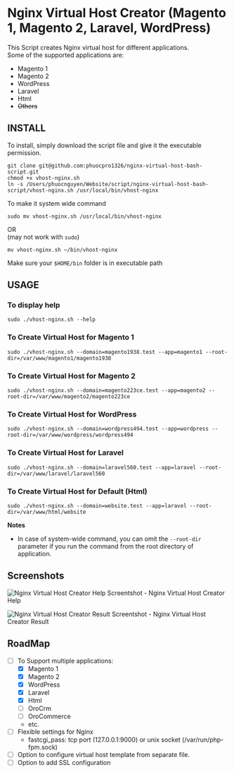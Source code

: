 # Nginx Virtual Host Creator (Magento 1, Magento 2, Laravel, WordPress)

This Script creates Nginx virtual host for different applications.  
Some of the supported applications are:  
 - Magento 1
 - Magento 2
 - WordPress
 - Laravel
 - Html
 - ~~Others~~


## INSTALL
To install, simply download the script file and give it the executable permission.
```
git clone git@github.com:phuocpro1326/nginx-virtual-host-bash-script.git
chmod +x vhost-nginx.sh
ln -s /Users/phuocnguyen/Website/script/nginx-virtual-host-bash-script/vhost-nginx.sh /usr/local/bin/vhost-nginx
```

To make it system wide command
```
sudo mv vhost-nginx.sh /usr/local/bin/vhost-nginx
```
OR  
(may not work with `sudo`)
```
mv vhost-nginx.sh ~/bin/vhost-nginx
```
Make sure your `$HOME/bin` folder is in executable path

## USAGE
### To display help
```
sudo ./vhost-nginx.sh --help
```
### To Create Virtual Host for Magento 1
```
sudo ./vhost-nginx.sh --domain=magento1938.test --app=magento1 --root-dir=/var/www/magento1/magento1938
```

### To Create Virtual Host for Magento 2
```
sudo ./vhost-nginx.sh --domain=magento223ce.test --app=magento2 --root-dir=/var/www/magento2/magento223ce
```

### To Create Virtual Host for WordPress
```
sudo ./vhost-nginx.sh --domain=wordpress494.test --app=wordpress --root-dir=/var/www/wordpress/wordpress494
```

### To Create Virtual Host for Laravel
```
sudo ./vhost-nginx.sh --domain=laravel560.test --app=laravel --root-dir=/var/www/laravel/laravel560
```

### To Create Virtual Host for Default (Html)
```
sudo ./vhost-nginx.sh --domain=website.test --app=laravel --root-dir=/var/www/html/website
```

**Notes**
 - In case of system-wide command, you can omit the `--root-dir` parameter if you run the command from the root directory of application. 

## Screenshots
![Nginx Virtual Host Creator Help](https://github.com/MagePsycho/nginx-virtual-host-bash-script/raw/master/docs/nginx-virtual-host-bash-script-help.png "Nginx Virtual Host Creator Help")
Screentshot - Nginx Virtual Host Creator Help

![Nginx Virtual Host Creator Result](https://github.com/MagePsycho/nginx-virtual-host-bash-script/raw/master/docs/nginx-virtual-host-bash-script-result.png "Nginx Virtual Host Creator Result")
Screentshot - Nginx Virtual Host Creator Result

## RoadMap
 - [ ] To Support multiple applications:
    - [x] Magento 1
    - [x] Magento 2
    - [x] WordPress
    - [x] Laravel    
    - [x] Html    
    - [ ] OroCrm    
    - [ ] OroCommerce    
    - etc.
 - [ ] Flexible settings for Nginx 
    - fastcgi_pass: tcp port (127.0.0.1:9000) or unix socket (/var/run/php-fpm.sock)
 - [ ] Option to configure virtual host template from separate file.
 - [ ] Option to add SSL configuration
